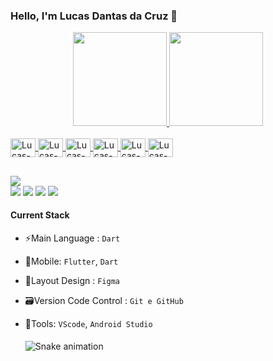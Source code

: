 ### Hello, I'm Lucas Dantas da Cruz 👋

<div align="center">
  <a href="https://github.com/ldantascruz">
  <img height="150" src="https://github-readme-stats.vercel.app/api?username=ldantascruz&show_icons=true&theme=chartreuse-dark&include_all_commits=true&count_private=true"/>
  <img height="150em" src="https://github-readme-stats.vercel.app/api/top-langs/?username=ldantascruz&layout=compact&langs_count=7&theme=chartreuse-dark"/>
</div>
  
  
  <div style="display: inline_block"><br>
   <img align="center" alt="Lucas-Flutter" height="30" width="40" src="https://cdn.jsdelivr.net/gh/devicons/devicon/icons/flutter/flutter-original.svg">
  <img align="center" alt="Lucas-Dart" height="30" width="40" src="https://cdn.jsdelivr.net/gh/devicons/devicon/icons/dart/dart-original.svg">
  <img align="center" alt="Lucas-Android" height="30" width="40" src="https://cdn.jsdelivr.net/gh/devicons/devicon/icons/android/android-original.svg">
  <img align="center" alt="Lucas-Apple" height="30" width="40" src="https://cdn.jsdelivr.net/gh/devicons/devicon/icons/apple/apple-original.svg">
    <img align="center" alt="Lucas-C++" height="30" width="40" src="https://cdn.jsdelivr.net/gh/devicons/devicon/icons/cplusplus/cplusplus-original.svg">
    <img align="center" alt="Lucas-Bash" height="30" width="40" src="https://cdn.jsdelivr.net/gh/devicons/devicon/icons/bash/bash-original.svg">   
    
   ##
    
<div> 
  
  <a href="https://www.instagram.com/cruz_ld/" target="_blank"><img src="https://img.shields.io/badge/-Instagram-%23E4405F?style=for-the-badge&logo=instagram&logoColor=white" target="_blank"></a> 	
 <a href="https://discord.gg/pv4zeucg" target="_blank"><img src="https://img.shields.io/badge/Discord-7289DA?style=for-the-badge&logo=discord&logoColor=white" target="_blank"></a> 
  <a href = "mailto:ldantascruz@gmail.com?subject=Olá,%20Lucas!"><img src="https://img.shields.io/badge/Gmail-D14836?style=for-the-badge&logo=gmail&logoColor=white" target="_blank"></a>
  <a href="https://www.linkedin.com/in/ldantascruz" target="_blank"><img src="https://img.shields.io/badge/-LinkedIn-%230077B5?style=for-the-badge&logo=linkedin&logoColor=white" target="_blank"></a> 
  <a href="https://api.whatsapp.com/send?phone=5527997538240&text=Ola,%20Lucas!" target="_blank"><img src="https://img.shields.io/badge/WhatsApp-25D366?style=for-the-badge&logo=whatsapp&logoColor=white" target="_blank"></a>  
  
  
  
  #### Current Stack 
- :zap:Main Language : `Dart`
- :tada:Mobile: `Flutter`, `Dart`
- :art:Layout Design : `Figma`
- :card_file_box:Version Code Control : `Git e GitHub`
- :hammer:Tools:  `VScode`, `Android Studio`
  
  
  ####
  
  
  ![Snake animation](https://github.com/ldantascruz/ldantascruz/blob/output/github-contribution-grid-snake.svg)
  
  
  
 
